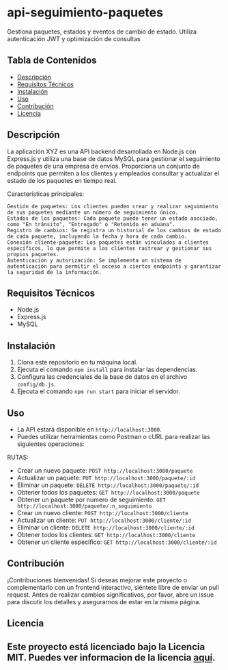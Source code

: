 # api-seguimiento-paquetes

Gestiona paquetes, estados y eventos de cambio de estado. Utiliza autenticación JWT y optimización de consultas

## Tabla de Contenidos
- [Descripción](#descripción)
- [Requisitos Técnicos](#requisitos-técnicos)
- [Instalación](#instalación)
- [Uso](#uso)
- [Contribución](#contribución)
- [Licencia](#licencia)

## Descripción
La aplicación XYZ es una API backend desarrollada en Node.js con Express.js y utiliza una base de datos MySQL para gestionar el seguimiento de paquetes de una empresa de envíos. Proporciona un conjunto de endpoints que permiten a los clientes y empleados consultar y actualizar el estado de los paquetes en tiempo real.

Características principales:

    Gestión de paquetes: Los clientes pueden crear y realizar seguimiento de sus paquetes mediante un número de seguimiento único.
    Estados de los paquetes: Cada paquete puede tener un estado asociado, como "En tránsito", "Entregado" o "Retenido en aduana".
    Registro de cambios: Se registra un historial de los cambios de estado de cada paquete, incluyendo la fecha y hora de cada cambio.
    Conexión cliente-paquete: Los paquetes están vinculados a clientes específicos, lo que permite a los clientes rastrear y gestionar sus propios paquetes.
    Autenticación y autorización: Se implementa un sistema de autenticación para permitir el acceso a ciertos endpoints y garantizar la seguridad de la información.

## Requisitos Técnicos
- Node.js
- Express.js
- MySQL

## Instalación
1. Clona este repositorio en tu máquina local.
2. Ejecuta el comando `npm install` para instalar las dependencias.
3. Configura las credenciales de la base de datos en el archivo `config/db.js`.
4. Ejecuta el comando `npm run start` para iniciar el servidor.

## Uso
- La API estará disponible en `http://localhost:3000`.
- Puedes utilizar herramientas como Postman o cURL para realizar las siguientes operaciones:

RUTAS:
- Crear un nuevo paquete: `POST http://localhost:3000/paquete`
- Actualizar un paquete: `PUT http://localhost:3000/paquete/:id`
- Eliminar un paquete: `DELETE http://localhost:3000/paquete/:id`
- Obtener todos los paquetes: `GET http://localhost:3000/paquete`
- Obtener un paquete por numero de seguimiento: `GET http://localhost:3000/paquete/:n_seguimiento`
- Crear un nuevo cliente: `POST http://localhost:3000/cliente`
- Actualizar un cliente: `PUT http://localhost:3000/cliente/:id`
- Eliminar un cliente: `DELETE http://localhost:3000/cliente/:id`
- Obtener todos los clientes: `GET http://localhost:3000/cliente`
- Obtener un cliente especifico: `GET http://localhost:3000/cliente/:id`

## Contribución

¡Contribuciones bienvenidas! Si deseas mejorar este proyecto o complementarlo con un frontend interactivo, siéntete libre de enviar un pull request. Antes de realizar cambios significativos, por favor, abre un issue para discutir los detalles y asegurarnos de estar en la misma página.

## Licencia
Este proyecto está licenciado bajo la Licencia MIT. Puedes ver informacion de la licencia [aquí](https://es.wikipedia.org/wiki/Licencia_MIT).
---
